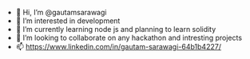 - 👋 Hi, I’m @gautamsarawagi
- 👀 I’m interested in development
- 🌱 I’m currently learning node js and planning to learn solidity
- 💞️ I’m looking to collaborate on any hackathon and intresting projects
- 📫 https://www.linkedin.com/in/gautam-sarawagi-64b1b4227/
